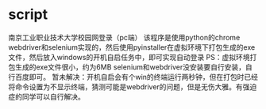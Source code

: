 # script
南京工业职业技术大学校园网登录（pc端）
该程序是使用python的chrome webdriver和selenium实现的，然后使用pyinstaller在虚拟环境下打包生成的exe文件，然后放入windows的开机自启任务中，即可实现自动登录
PS：虚拟环境打包生成的exe文件很小，约为6MB
selenium和webdriver没安装要自行安装，自行百度即可。
暂未解决：开机自启会有个win的终端运行两秒钟，但在打包时已经将命令设置为不显示终端，猜测可能是webdriver的问题，但是无伤大雅。有强迫症的同学可以自行解决。
